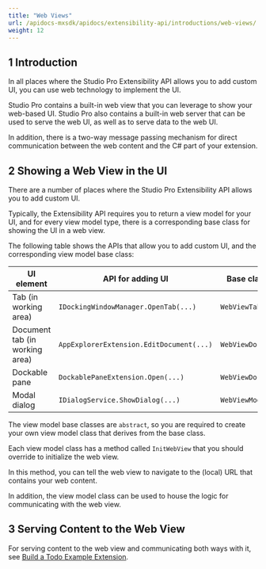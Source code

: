 ```yaml
---
title: "Web Views"
url: /apidocs-mxsdk/apidocs/extensibility-api/introductions/web-views/
weight: 12
---
```


## 1 Introduction

In all places where the Studio Pro Extensibility API allows you to add custom UI, you can use web technology to implement the UI.

Studio Pro contains a built-in web view that you can leverage to show your web-based UI.
Studio Pro also contains a built-in web server that can be used to serve the web UI, as well as to serve data to the web UI.

In addition, there is a two-way message passing mechanism for direct communication between the web content and the C# part of your extension.

## 2 Showing a Web View in the UI
There are a number of places where the Studio Pro Extensibility API allows you to add custom UI.

Typically, the Extensibility API requires you to return a view model for your UI, and for every view model type, there is a corresponding base class for showing the UI in a web view.

The following table shows the APIs that allow you to add custom UI, and the corresponding view model base class:

| UI element                     | API for adding UI                        | Base class for view model      |
|--------------------------------|------------------------------------------|--------------------------------|
| Tab (in working area)          | `IDockingWindowManager.OpenTab(...)`     | `WebViewTabViewModel`          |
| Document tab (in working area) | `AppExplorerExtension.EditDocument(...)` | `WebViewDocumentTabViewModel`  |
| Dockable pane                  | `DockablePaneExtension.Open(...)`        | `WebViewDockablePaneViewModel` |
| Modal dialog                   | `IDialogService.ShowDialog(...)`         | `WebViewModalDialogViewModel`  |

The view model base classes are `abstract`, so you are required to create your own view model class that derives from the base class.

Each view model class has a method called `InitWebView` that you should override to initialize the web view.

In this method, you can tell the web view to navigate to the (local) URL that contains your web content.

In addition, the view model class can be used to house the logic for communicating with the web view.

## 3 Serving Content to the Web View
For serving content to the web view and communicating both ways with it, see [Build a Todo Example Extension](/apidocs-mxsdk/apidocs/extensibility-api/extensibility-api-howtos/build-todo-example-extension/).
